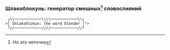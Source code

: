 ### Шлакоблокунь: генератор смешных[^1] словослияний ###
```
 ┌\\────────────\\\\────────────\\┐
>│ Shlakoblokun: the word blender │°>
 └//────────────////────────────//┘
```
[^1]: Но это неточно
